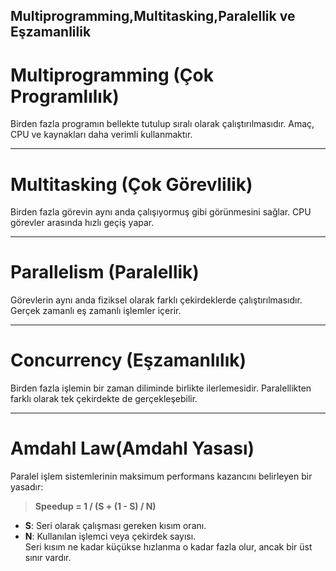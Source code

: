 ## Multiprogramming,Multitasking,Paralellik ve Eşzamanlilik
# Multiprogramming (Çok Programlılık)  
Birden fazla programın bellekte tutulup sıralı olarak çalıştırılmasıdır. Amaç, CPU ve kaynakları daha verimli kullanmaktır.  

---

# Multitasking (Çok Görevlilik)  
Birden fazla görevin aynı anda çalışıyormuş gibi görünmesini sağlar. CPU görevler arasında hızlı geçiş yapar.  

---

# Parallelism (Paralellik)  
Görevlerin aynı anda fiziksel olarak farklı çekirdeklerde çalıştırılmasıdır. Gerçek zamanlı eş zamanlı işlemler içerir.  

---

# Concurrency (Eşzamanlılık)  
Birden fazla işlemin bir zaman diliminde birlikte ilerlemesidir. Paralellikten farklı olarak tek çekirdekte de gerçekleşebilir.  

---

# Amdahl Law(Amdahl Yasası)  
Paralel işlem sistemlerinin maksimum performans kazancını belirleyen bir yasadır:  

> **Speedup = 1 / (S + (1 - S) / N)**  

- **S**: Seri olarak çalışması gereken kısım oranı.  
- **N**: Kullanılan işlemci veya çekirdek sayısı.  
Seri kısım ne kadar küçükse hızlanma o kadar fazla olur, ancak bir üst sınır vardır.  


